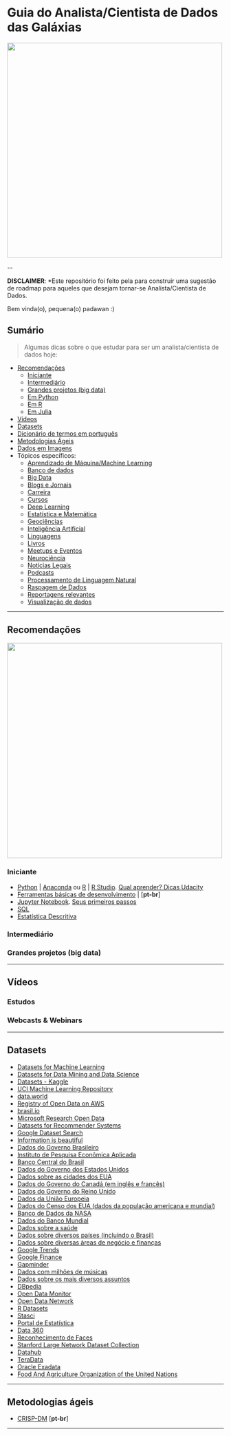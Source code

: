 # Guia do Analista/Cientista de Dados das Galáxias

<img src="https://miro.medium.com/max/1120/0*nsgXxd0kwN3qT2ks.gif" width="500">

--

**DISCLAIMER**: *Este repositório foi feito pela para construir uma sugestão de roadmap para aqueles que desejam tornar-se Analista/Cientista de Dados. 

Bem vinda(o), pequena(o) padawan :)

## Sumário

> Algumas dicas sobre o que estudar para ser um analista/cientista de dados hoje:

<!-- toc -->
  * [Recomendações](#recomendacoes)
      * [Iniciante](#iniciante)
      * [Intermediário](#intermediario)
      * [Grandes projetos (big data)](#grandesprojetos)
      * [Em Python](#empython)
      * [Em R](#emr)
      * [Em Julia](#emjulia)
  * [Vídeos](#videos)
  * [Datasets](#datasets)
  * [Dicionário de termos em português](https://github.com/emersonrafaels/python_data_science_roadmap/blob/master/dicionario.md)
  * [Metodologias Ágeis](#metodologiasageis)
  * [Dados em Imagens](#imagens)
  * Tópicos específicos:
      * [Aprendizado de Máquina/Machine Learning]()
      * [Banco de dados]()
      * [Big Data]()
      * [Blogs e Jornais]()
      * [Carreira]()
      * [Cursos]()
      * [Deep Learning]()
      * [Estatística e Matemática]()
      * [Geociências]()
      * [Inteligência Artificial]()
      * [Linguagens]()
      * [Livros]()
      * [Meetups e Eventos]()
      * [Neurociência]()
      * [Notícias Legais]()
      * [Podcasts]()
      * [Processamento de Linguagem Natural]()
      * [Raspagem de Dados]()
      * [Reportagens relevantes]()
      * [Visualização de dados]()

--------------------------------------------------
<h2 id="recomendacoes">Recomendações</h2>

<img src="https://i.pinimg.com/originals/31/53/2d/31532d7d378053de3b8bf23c6e7bfae3.gif" width="500">

<h3 id="iniciante">Iniciante</h3>

  - [Python](https://www.python.org/) | [Anaconda](https://www.anaconda.com/products/distribution) ou [R](https://cloud.r-project.org/) | [R Studio](https://www.rstudio.com/products/rstudio/download/#download). [Qual aprender? Dicas Udacity](https://blog.udacity.com/2015/01/python-vs-r-learn-first.html)
  - [Ferramentas básicas de desenvolvimento](https://medium.com/pizzadedados/ferramentas-desenvolvimento-ciencia-dados-c54d112871d8) | [**pt-br**]
  - [Jupyter Notebook](http://jupyter.org/). [Seus primeiros passos](https://medium.com/@pedrofullstack/introdu%C3%A7%C3%A3o-ao-jupyter-notebook-para-python-b2cf79cea31d)
  - [SQL](https://pt.khanacademy.org/computing/computer-programming/sql#sql-basics)
  - [Estatística Descritiva](https://br.udacity.com/course/intro-to-descriptive-statistics--ud827)

<h3 id="intermediario">Intermediário</h3>



<h3 id="Importantes Frameworks">Grandes projetos (big data)</h3>


--------------------------------------------------
<h2 id="videos">Vídeos</h2>

### Estudos


### Webcasts & Webinars


--------------------------------------------------
<h2 id="datasets">Datasets</h2>

 - [Datasets for Machine Learning](https://docs.google.com/spreadsheets/d/1AQvZ7-Kg0lSZtG1wlgbIsrm90HaTZrJGQMz-uKRRlFw/edit#gid=0)
 - [Datasets for Data Mining and Data Science](http://www.kdnuggets.com/datasets/index.html)
 - [Datasets - Kaggle](https://www.kaggle.com/datasets)
 - [UCI Machine Learning Repository](https://archive.ics.uci.edu/ml/datasets.html)
 - [data.world](https://data.world/)
 - [Registry of Open Data on AWS](https://registry.opendata.aws)
 - [brasil.io](https://brasil.io/datasets)
 - [Microsoft Research Open Data](https://msropendata.com/)
 - [Datasets for Recommender Systems](https://github.com/caserec/Datasets-for-Recommneder-Systems)
 - [Google Dataset Search](https://toolbox.google.com/datasetsearch)
 - [Information is beautiful](https://informationisbeautiful.net/data/)
 - [Dados do Governo Brasileiro](http://dados.gov.br)
 - [Instituto de Pesquisa Econômica Aplicada](http://www.ipeadata.gov.br)
 - [Banco Central do Brasil](https://www3.bcb.gov.br)
 - [Dados do Governo dos Estados Unidos](http://data.gov)
 - [Dados sobre as cidades dos EUA](http://datasf.org)
 - [Dados do Governo do Canadá (em inglês e francês)](http://open.canada.ca)
 - [Dados do Governo do Reino Unido](https://data.gov.uk)
 - [Dados da União Europeia](http://open-data.europa.eu/en/data)
 - [Dados do Censo dos EUA (dados da população americana e mundial)](http://www.census.gov)
 - [Banco de Dados da NASA](https://data.nasa.gov)
 - [Dados do Banco Mundial](http://data.worldbank.org)
 - [Dados sobre a saúde](http://www.healthdata.gov)
 - [Dados sobre diversos países (incluindo o Brasil)](http://knoema.com)
 - [Dados sobre diversas áreas de negócio e finanças](https://www.quandl.com)
 - [Google Trends](https://www.google.com/trends)
 - [Google Finance](https://www.google.com/finance)
 - [Gapminder](http://www.gapminder.org/data)
 - [Dados com milhões de músicas](https://aws.amazon.com/datasets/million-song-dataset)
 - [Dados sobre os mais diversos assuntos](http://www.freebase.com)
 - [DBpedia](http://wiki.dbpedia.org/)
 - [Open Data Monitor](http://opendatamonitor.eu)
 - [Open Data Network](http://www.opendatanetwork.com)
 - [R Datasets](http://www.stats4stem.org/data-sets.html)
 - [Stasci](http://www.statsci.org/datasets.html)
 - [Portal de Estatística](http://www.statista.com)
 - [Data 360](http://www.data360.org)
 - [Reconhecimento de Faces](http://www.face-rec.org/databases)
 - [Stanford Large Network Dataset Collection](http://snap.stanford.edu/data)
 - [Datahub](http://datahub.io/dataset)
 - [TeraData](teradata.com/Portuguese/Banco_de_Dados_da_Teradata)
 - [Oracle Exadata](oracle.com/exadata)
 - [Food And Agriculture Organization of the United Nations](http://www.fao.org/faostat/en/#home)

--------------------------------------------------
<h2 id="metodologiasageis">Metodologias ágeis</h2>

- [CRISP-DM](https://pt.wikipedia.org/wiki/Cross_Industry_Standard_Process_for_Data_Mining) [**pt-br**]

--------------------------------------------------
